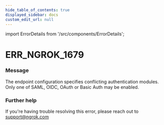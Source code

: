 ```yaml
---
hide_table_of_contents: true
displayed_sidebar: docs
custom_edit_url: null
---
```


import ErrorDetails from '/src/components/ErrorDetails';

# ERR_NGROK_1679

### Message
The endpoint configuration specifies conflicting authentication modules. Only one of SAML, OIDC, OAuth or Basic Auth may be enabled.

### Further help
If you're having trouble resolving this error, please reach out to [support@ngrok.com](mailto:support@ngrok.com?subject=Help%20with%20ERR_NGROK_1679)

<ErrorDetails error='err_ngrok_1679' />
